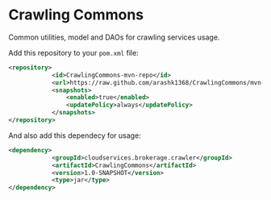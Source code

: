 Crawling Commons
=======

Common utilities, model and DAOs for crawling services usage.

Add this repository to your `pom.xml` file:

```xml
<repository>
            <id>CrawlingCommons-mvn-repo</id>
            <url>https://raw.github.com/arashk1368/CrawlingCommons/mvn-repo/</url>
            <snapshots>
                <enabled>true</enabled>
                <updatePolicy>always</updatePolicy>
            </snapshots>
</repository>
```

And also add this dependecy for usage:

```xml
<dependency>
            <groupId>cloudservices.brokerage.crawler</groupId>
            <artifactId>CrawlingCommons</artifactId>
            <version>1.0-SNAPSHOT</version>
            <type>jar</type>
</dependency>
```
